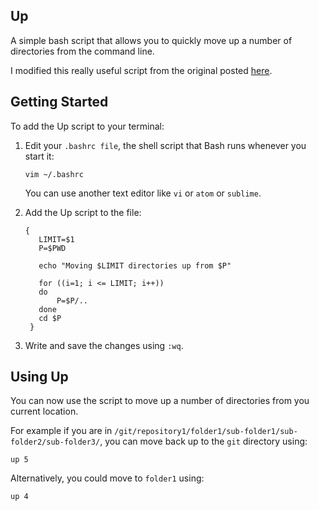 ## Up
A simple bash script that allows you to quickly move up a number of directories from the command line.

I modified this really useful script from the original posted [here](https://stackoverflow.com/questions/188162/what-is-the-most-useful-script-youve-written-for-everyday-life/245724#245724). 

## Getting Started
To add the Up script to your terminal:

1. Edit your `.bashrc file`, the shell script that Bash runs whenever you start it:

   ```vim ~/.bashrc```

   You can use another text editor like `vi` or `atom` or `sublime`.
   
2. Add the Up script to the file:

   ```up ()
   {
      LIMIT=$1
      P=$PWD

      echo "Moving $LIMIT directories up from $P"

      for ((i=1; i <= LIMIT; i++))
      do
          P=$P/..
      done
      cd $P
    }
    ```
3. Write and save the changes using `:wq`.

## Using Up
You can now use the script to move up a number of directories from you current location.

For example if you are in `/git/repository1/folder1/sub-folder1/sub-folder2/sub-folder3/`, you can move back up to the `git` directory using: 

```up 5```

Alternatively, you could move to `folder1` using:

```up 4```

